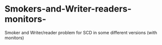 # Smokers-and-Writer-readers-monitors-
Smoker and Writer/reader  problem for SCD in some different versions (with monitors)
